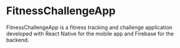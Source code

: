 # FitnessChallengeApp
FitnessChallengeApp is a fitness tracking and challenge application developed with React Native for the mobile app and Firebase for the backend. 
